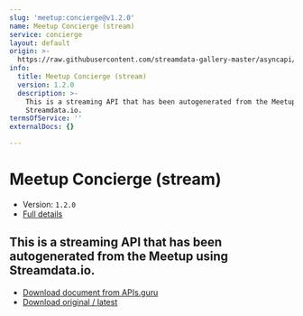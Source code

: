 ```yaml
---
slug: 'meetup:concierge@v1.2.0'
name: Meetup Concierge (stream)
service: concierge
layout: default
origin: >-
  https://raw.githubusercontent.com/streamdata-gallery-master/asyncapi/master/_listings/meetup/meetup-concierge-stream-async.md
info:
  title: Meetup Concierge (stream)
  version: 1.2.0
  description: >-
    This is a streaming API that has been autogenerated from the Meetup using
    Streamdata.io.
termsOfService: ''
externalDocs: {}

---
```

# Meetup Concierge (stream)

* Version: `1.2.0`
* [Full details](../html/meetup:concierge@v1.2.0.html)



## This is a streaming API that has been autogenerated from the Meetup using Streamdata.io.



* [Download document from APIs.guru](https://raw.githubusercontent.com/APIs-guru/asyncapi-directory/master/docs/APIs/meetup%3Aconcierge%40v1.2.0.yaml)
* [Download original / latest](https://raw.githubusercontent.com/streamdata-gallery-master/asyncapi/master/_listings/meetup/meetup-concierge-stream-async.md)

<script type="application/ld+json">
{
  "@context": "http://schema.org/",
  "@type": "WebAPI",
  "description": "This is a streaming API that has been autogenerated from the Meetup using Streamdata.io.",
  "documentation": "",

  "name": "Meetup Concierge (stream)"
}
</script>
